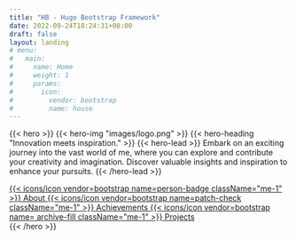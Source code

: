 ```yaml
---
title: "HB - Hugo Bootstrap Framework"
date: 2022-09-24T18:24:31+08:00
draft: false
layout: landing
# menu:
#   main:
#     name: Home
#     weight: 1
#     params:
#       icon:
#         vendor: bootstrap
#         name: house
---
```


{{< hero >}}
{{< hero-img "images/logo.png" >}}
{{< hero-heading "Innovation meets inspiration." >}}
{{< hero-lead >}}
Embark on an exciting journey into the vast world of me, where you can explore and contribute your creativity and imagination. Discover valuable insights and inspiration to enhance your pursuits.
{{< /hero-lead >}}

<div class="mt-4 d-flex align-items-center justify-content-center flex-wrap">
  <a class="btn btn-sm btn-primary fw-semibold mb-2 py-3 mx-2" href="{{< relref `achievements` >}}">
    {{< icons/icon vendor=bootstrap name=person-badge className="me-1" >}} About
  </a>
  <a class="btn btn-sm btn-primary fw-semibold mb-2 py-3 mx-2" href="{{< relref `achievements` >}}">
    {{< icons/icon vendor=bootstrap name=patch-check className="me-1" >}} Achievements
  </a>
  <a class="btn btn-sm btn-primary fw-semibold mb-2 py-3 mx-2" href="projects">
    {{< icons/icon vendor=bootstrap name= archive-fill className="me-1" >}} Projects
  </a>
 
</div>
{{< /hero >}}


